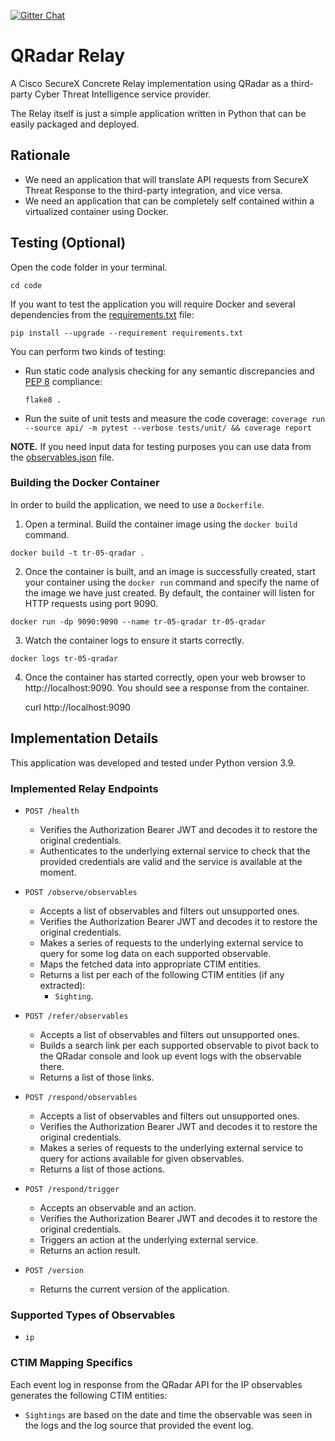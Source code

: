 [![Gitter Chat](https://img.shields.io/badge/gitter-join%20chat-brightgreen.svg)](https://gitter.im/CiscoSecurity/Threat-Response "Gitter Chat")

# QRadar Relay

A Cisco SecureX Concrete Relay implementation using QRadar as a third-party Cyber Threat Intelligence service provider.

The Relay itself is just a simple application written in Python that can be easily packaged and deployed.

## Rationale

- We need an application that will translate API requests from SecureX Threat Response to the third-party integration, and vice versa.
- We need an application that can be completely self contained within a virtualized container using Docker.

## Testing (Optional)

Open the code folder in your terminal.
```
cd code
```

If you want to test the application you will require Docker and several dependencies from the [requirements.txt](code/requirements.txt) file:
```
pip install --upgrade --requirement requirements.txt
```

You can perform two kinds of testing:

- Run static code analysis checking for any semantic discrepancies and [PEP 8](https://www.python.org/dev/peps/pep-0008/) compliance:

  `flake8 .`

- Run the suite of unit tests and measure the code coverage:
  `coverage run --source api/ -m pytest --verbose tests/unit/ && coverage report`
  
**NOTE.** If you need input data for testing purposes you can use data from the
[observables.json](code/observables.json) file.

### Building the Docker Container
In order to build the application, we need to use a `Dockerfile`.  

 1. Open a terminal.  Build the container image using the `docker build` command.

```
docker build -t tr-05-qradar .
```

 2. Once the container is built, and an image is successfully created, start your container using the `docker run` command and specify the name of the image we have just created.  By default, the container will listen for HTTP requests using port 9090.

```
docker run -dp 9090:9090 --name tr-05-qradar tr-05-qradar
```

 3. Watch the container logs to ensure it starts correctly.

```
docker logs tr-05-qradar
```

 4. Once the container has started correctly, open your web browser to http://localhost:9090.  You should see a response from the container.

    curl http://localhost:9090

## Implementation Details

This application was developed and tested under Python version 3.9.

### Implemented Relay Endpoints

- `POST /health`
  - Verifies the Authorization Bearer JWT and decodes it to restore the
  original credentials.
  - Authenticates to the underlying external service to check that the provided
  credentials are valid and the service is available at the moment.

- `POST /observe/observables`
  - Accepts a list of observables and filters out unsupported ones.
  - Verifies the Authorization Bearer JWT and decodes it to restore the
  original credentials.
  - Makes a series of requests to the underlying external service to query for
  some log data on each supported observable.
  - Maps the fetched data into appropriate CTIM entities.
  - Returns a list per each of the following CTIM entities (if any extracted):
    - `Sighting`.
  
- `POST /refer/observables`
  - Accepts a list of observables and filters out unsupported ones.
  - Builds a search link per each supported observable to pivot back to the
  QRadar console and look up event logs with the observable there.
  - Returns a list of those links.
  
- `POST /respond/observables`
  - Accepts a list of observables and filters out unsupported ones.
  - Verifies the Authorization Bearer JWT and decodes it to restore the
  original credentials.
  - Makes a series of requests to the underlying external service to query for
  actions available for given observables.
  - Returns a list of those actions.

- `POST /respond/trigger`
  - Accepts an observable and an action.
  - Verifies the Authorization Bearer JWT and decodes it to restore the
  original credentials.
  - Triggers an action at the underlying external service.
  - Returns an action result.

- `POST /version`
  - Returns the current version of the application.

### Supported Types of Observables

- `ip`

### CTIM Mapping Specifics

Each event log in response from the QRadar API for the IP observables generates the following CTIM entities:

- `Sightings` are based on the date and time the observable was seen in the logs and the log source that provided the event log.
